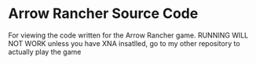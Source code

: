 # Arrow Rancher Source Code
 For viewing the code written for the Arrow Rancher game.  RUNNING WILL NOT WORK unless you have XNA insatlled, go to my other repository to actually play the game
